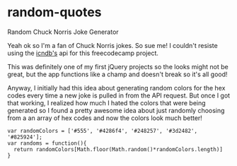 # random-quotes
Random Chuck Norris Joke Generator



Yeah ok so I'm a fan of Chuck Norris jokes. So sue me! I couldn't resiste using the [icndb's](http://www.icndb.com/api/) api for this freecodecamp project.

This was definitely one of my first jQuery projects so the looks might not be great, but the app functions like a champ and doesn't break so it's all good!

Anyway, I initially had this idea about generating random colors for the hex codes every time a new joke is pulled in from the API request. But once I got that working, I realized how much I hated the colors that were being generated so I found a pretty awesome idea about just randomly choosing from a an array of hex codes and now the colors look much better! 


    var randomColors = ['#555', '#4286f4', '#248257', '#3d2482', '#825924'];
    var randoms = function(){
      return randomColors[Math.floor(Math.random()*randomColors.length)]
    }
    
    
    
    
